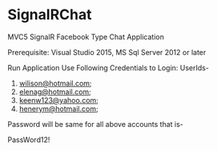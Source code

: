 # SignalRChat
MVC5 SignalR Facebook Type Chat Application

Prerequisite: 
Visual Studio 2015, 
MS Sql Server 2012 or later

Run Application
Use Following Credentials to Login:
UserIds-

1. wilison@hotmail.com;
2. elenag@hotmail.com;
3. keenw123@yahoo.com;
4. henerym@hotmail.com;

Password will be same for all above accounts that is-

PassWord12!
